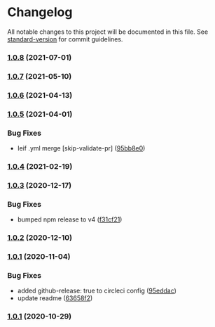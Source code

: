 # Changelog

All notable changes to this project will be documented in this file. See [standard-version](https://github.com/conventional-changelog/standard-version) for commit guidelines.

### [1.0.8](https://github.com/salesforcecli/plugin-schema/compare/v1.0.7...v1.0.8) (2021-07-01)

### [1.0.7](https://github.com/salesforcecli/plugin-schema/compare/v1.0.6...v1.0.7) (2021-05-10)

### [1.0.6](https://github.com/salesforcecli/plugin-schema/compare/v1.0.5...v1.0.6) (2021-04-13)

### [1.0.5](https://github.com/salesforcecli/plugin-schema/compare/v1.0.4...v1.0.5) (2021-04-01)


### Bug Fixes

* leif .yml merge [skip-validate-pr] ([95bb8e0](https://github.com/salesforcecli/plugin-schema/commit/95bb8e0014ff5df3c6f59aa701762732b9a5c568))

### [1.0.4](https://github.com/salesforcecli/plugin-schema/compare/v1.0.3...v1.0.4) (2021-02-19)

### [1.0.3](https://github.com/salesforcecli/plugin-schema/compare/v1.0.2...v1.0.3) (2020-12-17)


### Bug Fixes

* bumped npm release to v4 ([f31cf21](https://github.com/salesforcecli/plugin-schema/commit/f31cf213a24066f60f3884ffee2f64855cc19f4e))

### [1.0.2](https://github.com/salesforcecli/plugin-schema/compare/v1.0.1...v1.0.2) (2020-12-10)

### [1.0.1](https://github.com/salesforcecli/plugin-schema/compare/v1.0.0...v1.0.1) (2020-11-04)


### Bug Fixes

* added github-release: true to circleci config ([95eddac](https://github.com/salesforcecli/plugin-schema/commit/95eddac37fe43e0e36e741af2d00ffc7b499c663))
* update readme ([63658f2](https://github.com/salesforcecli/plugin-schema/commit/63658f2bdd94e0c64b18bfe78398d9175da11ed1))

### [1.0.1](https://github.com/salesforcecli/plugin-schema/compare/v1.0.0...v1.0.1) (2020-10-29)
